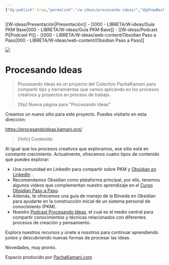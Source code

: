 ```yaml
---
{"dg-publish":true,"permalink":"/w-ideas/procesando-ideas/","dgShowBacklinks":true,"dgShowLocalGraph":true,"dgEnableSearch":true,"noteIcon":""}
---
```



<div class="transclusion internal-embed is-loaded"><div class="markdown-embed">



[[W-ideas/Presentación\|Presentación]] - [[000 - LIBRETA/W-ideas/Guía PKM Base\|000 - LIBRETA/W-ideas/Guía PKM Base]] - [[W-ideas/Podcast Pi\|Podcast Pi]] - [[000 - LIBRETA/W-ideas/web-content/Obsidian Paso a Paso\|000 - LIBRETA/W-ideas/web-content/Obsidian Paso a Paso]]

</div></div>

![](/img/user/W-ideas/img/pachakamani.jpg)
# Procesando Ideas

> Procesando Ideas es un proyecto del Colectivo PachaKamani para compartir tips y herramientas que vamos aplicando en los procesos creativos y proyectos en proceso de trabajo.

>[!tip] Nueva página para "Procesando Ideas"

Creamos un nuevo sitio para este proyecto.
Puedes visitarlo en esta dirección: 

https://procesandoideas.kamani.pro/


>[!info] Contenido

Al igual que los procesos creativos que exploramos, ese sitio está en constante crecimiento. Actualmente, ofrecemos cuatro tipos de contenido que puedes explorar:

- Una comunidad en LinkedIn para compartir sobre PKM y [Obsidian en LinkedIn](https://procesandoideas.kamani.pro/pkm-and-obsidian/) .
- Recomendamos Obsidian como plataforma principal, por ello, tenemos algunos videos que complementan nuestro aprendizaje en el [Curso Obsidian Paso a Paso](https://procesandoideas.kamani.pro/pkm-obsidian/obsidian-paso-a-paso/).
- Además, te ofrecemos una guía de manejo de la Bóveda en Obsidian para ayudarte en la construcción inicial de un sistema personal de conocimiento (PKM).
- Nuestro [Podcast Procesando Ideas](https://procesandoideas.kamani.pro/podcast-pi/), el cual es el medio central para compartir conocimientos y técnicas relacionados con diferentes procesos de creación y pensamiento.

Explora nuestros recursos y únete a nosotros para continuar aprendiendo juntos y descubriendo nuevas formas de procesar las ideas.


Novedades, muy pronto.


<div class="transclusion internal-embed is-loaded"><div class="markdown-embed">



Espacio producido por [PachaKamani.com](http://pachakamani.com/)

</div></div>
